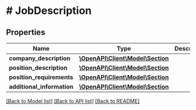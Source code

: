 # # JobDescription

## Properties

Name | Type | Description | Notes
------------ | ------------- | ------------- | -------------
**company_description** | [**\OpenAPI\Client\Model\Section**](Section.md) |  | [optional]
**position_description** | [**\OpenAPI\Client\Model\Section**](Section.md) |  |
**position_requirements** | [**\OpenAPI\Client\Model\Section**](Section.md) |  | [optional]
**additional_information** | [**\OpenAPI\Client\Model\Section**](Section.md) |  | [optional]

[[Back to Model list]](../../README.md#models) [[Back to API list]](../../README.md#endpoints) [[Back to README]](../../README.md)
